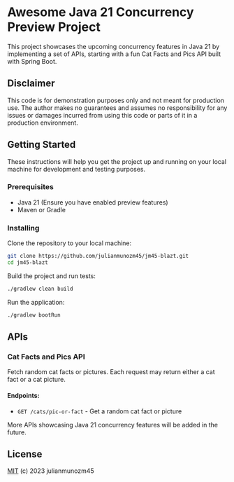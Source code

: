 # Awesome Java 21 Concurrency Preview Project

This project showcases the upcoming concurrency features in Java 21 by implementing a set of APIs, starting with a fun Cat Facts and Pics API built with Spring Boot. 

## Disclaimer

This code is for demonstration purposes only and not meant for production use. The author makes no guarantees and assumes no responsibility for any issues or damages incurred from using this code or parts of it in a production environment.

## Getting Started

These instructions will help you get the project up and running on your local machine for development and testing purposes.

### Prerequisites

- Java 21 (Ensure you have enabled preview features)
- Maven or Gradle

### Installing

Clone the repository to your local machine:

```bash
git clone https://github.com/julianmunozm45/jm45-blazt.git
cd jm45-blazt
```

Build the project and run tests:

```bash
./gradlew clean build
```

Run the application:

```bash
./gradlew bootRun
```

## APIs

### Cat Facts and Pics API

Fetch random cat facts or pictures. Each request may return either a cat fact or a cat picture.

#### Endpoints:

- `GET /cats/pic-or-fact` - Get a random cat fact or picture

More APIs showcasing Java 21 concurrency features will be added in the future.

## License
[MIT](LICENSE) (c) 2023 julianmunozm45
